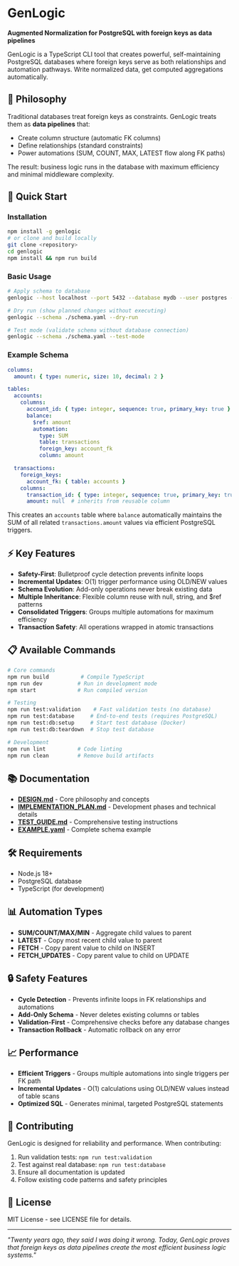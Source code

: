 # GenLogic

**Augmented Normalization for PostgreSQL with foreign keys as data pipelines**

GenLogic is a TypeScript CLI tool that creates powerful, self-maintaining PostgreSQL databases where foreign keys serve as both relationships and automation pathways. Write normalized data, get computed aggregations automatically.

## 🎯 Philosophy

Traditional databases treat foreign keys as constraints. GenLogic treats them as **data pipelines** that:
- Create column structure (automatic FK columns)
- Define relationships (standard constraints)
- Power automations (SUM, COUNT, MAX, LATEST flow along FK paths)

The result: business logic runs in the database with maximum efficiency and minimal middleware complexity.

## 🚀 Quick Start

### Installation
```bash
npm install -g genlogic
# or clone and build locally
git clone <repository>
cd genlogic
npm install && npm run build
```

### Basic Usage
```bash
# Apply schema to database
genlogic --host localhost --port 5432 --database mydb --user postgres --password secret --schema ./schema.yaml

# Dry run (show planned changes without executing)
genlogic --schema ./schema.yaml --dry-run

# Test mode (validate schema without database connection)
genlogic --schema ./schema.yaml --test-mode
```

### Example Schema
```yaml
columns:
  amount: { type: numeric, size: 10, decimal: 2 }

tables:
  accounts:
    columns:
      account_id: { type: integer, sequence: true, primary_key: true }
      balance:
        $ref: amount
        automation:
          type: SUM
          table: transactions
          foreign_key: account_fk
          column: amount

  transactions:
    foreign_keys:
      account_fk: { table: accounts }
    columns:
      transaction_id: { type: integer, sequence: true, primary_key: true }
      amount: null  # inherits from reusable column
```

This creates an `accounts` table where `balance` automatically maintains the SUM of all related `transactions.amount` values via efficient PostgreSQL triggers.

## ⚡ Key Features

- **Safety-First**: Bulletproof cycle detection prevents infinite loops
- **Incremental Updates**: O(1) trigger performance using OLD/NEW values
- **Schema Evolution**: Add-only operations never break existing data
- **Multiple Inheritance**: Flexible column reuse with null, string, and $ref patterns
- **Consolidated Triggers**: Groups multiple automations for maximum efficiency
- **Transaction Safety**: All operations wrapped in atomic transactions

## 📋 Available Commands

```bash
# Core commands
npm run build          # Compile TypeScript
npm run dev           # Run in development mode
npm start             # Run compiled version

# Testing
npm run test:validation    # Fast validation tests (no database)
npm run test:database     # End-to-end tests (requires PostgreSQL)
npm run test:db:setup     # Start test database (Docker)
npm run test:db:teardown  # Stop test database

# Development
npm run lint          # Code linting
npm run clean         # Remove build artifacts
```

## 📚 Documentation

- **[DESIGN.md](./DESIGN.md)** - Core philosophy and concepts
- **[IMPLEMENTATION_PLAN.md](./IMPLEMENTATION_PLAN.md)** - Development phases and technical details
- **[TEST_GUIDE.md](./TEST_GUIDE.md)** - Comprehensive testing instructions
- **[EXAMPLE.yaml](./EXAMPLE.yaml)** - Complete schema example

## 🛠️ Requirements

- Node.js 18+
- PostgreSQL database
- TypeScript (for development)

## 📊 Automation Types

- **SUM/COUNT/MAX/MIN** - Aggregate child values to parent
- **LATEST** - Copy most recent child value to parent
- **FETCH** - Copy parent value to child on INSERT
- **FETCH_UPDATES** - Copy parent value to child on UPDATE

## 🔒 Safety Features

- **Cycle Detection** - Prevents infinite loops in FK relationships and automations
- **Add-Only Schema** - Never deletes existing columns or tables
- **Validation-First** - Comprehensive checks before any database changes
- **Transaction Rollback** - Automatic rollback on any error

## 📈 Performance

- **Efficient Triggers** - Groups multiple automations into single triggers per FK path
- **Incremental Updates** - O(1) calculations using OLD/NEW values instead of table scans
- **Optimized SQL** - Generates minimal, targeted PostgreSQL statements

## 🤝 Contributing

GenLogic is designed for reliability and performance. When contributing:
1. Run validation tests: `npm run test:validation`
2. Test against real database: `npm run test:database`
3. Ensure all documentation is updated
4. Follow existing code patterns and safety principles

## 📜 License

MIT License - see LICENSE file for details.

---

*"Twenty years ago, they said I was doing it wrong. Today, GenLogic proves that foreign keys as data pipelines create the most efficient business logic systems."*